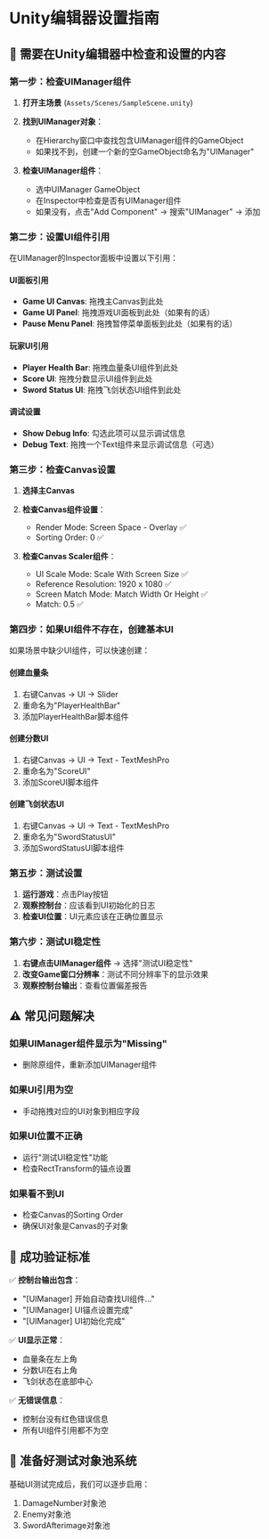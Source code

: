 # Unity编辑器设置指南

## 🎯 **需要在Unity编辑器中检查和设置的内容**

### **第一步：检查UIManager组件**

1. **打开主场景** (`Assets/Scenes/SampleScene.unity`)

2. **找到UIManager对象**：
   - 在Hierarchy窗口中查找包含UIManager组件的GameObject
   - 如果找不到，创建一个新的空GameObject命名为"UIManager"

3. **检查UIManager组件**：
   - 选中UIManager GameObject
   - 在Inspector中检查是否有UIManager组件
   - 如果没有，点击"Add Component" → 搜索"UIManager" → 添加

### **第二步：设置UI组件引用**

在UIManager的Inspector面板中设置以下引用：

#### **UI面板引用**
- **Game UI Canvas**: 拖拽主Canvas到此处
- **Game UI Panel**: 拖拽游戏UI面板到此处（如果有的话）
- **Pause Menu Panel**: 拖拽暂停菜单面板到此处（如果有的话）

#### **玩家UI引用**
- **Player Health Bar**: 拖拽血量条UI组件到此处
- **Score UI**: 拖拽分数显示UI组件到此处
- **Sword Status UI**: 拖拽飞剑状态UI组件到此处

#### **调试设置**
- **Show Debug Info**: 勾选此项可以显示调试信息
- **Debug Text**: 拖拽一个Text组件来显示调试信息（可选）

### **第三步：检查Canvas设置**

1. **选择主Canvas**
2. **检查Canvas组件设置**：
   - Render Mode: Screen Space - Overlay ✅
   - Sorting Order: 0 ✅

3. **检查Canvas Scaler组件**：
   - UI Scale Mode: Scale With Screen Size ✅
   - Reference Resolution: 1920 x 1080 ✅
   - Screen Match Mode: Match Width Or Height ✅
   - Match: 0.5 ✅

### **第四步：如果UI组件不存在，创建基本UI**

如果场景中缺少UI组件，可以快速创建：

#### **创建血量条**
1. 右键Canvas → UI → Slider
2. 重命名为"PlayerHealthBar"
3. 添加PlayerHealthBar脚本组件

#### **创建分数UI**
1. 右键Canvas → UI → Text - TextMeshPro
2. 重命名为"ScoreUI"
3. 添加ScoreUI脚本组件

#### **创建飞剑状态UI**
1. 右键Canvas → UI → Text - TextMeshPro
2. 重命名为"SwordStatusUI"
3. 添加SwordStatusUI脚本组件

### **第五步：测试设置**

1. **运行游戏**：点击Play按钮
2. **观察控制台**：应该看到UI初始化的日志
3. **检查UI位置**：UI元素应该在正确位置显示

### **第六步：测试UI稳定性**

1. **右键点击UIManager组件** → 选择"测试UI稳定性"
2. **改变Game窗口分辨率**：测试不同分辨率下的显示效果
3. **观察控制台输出**：查看位置偏差报告

## ⚠️ **常见问题解决**

### **如果UIManager组件显示为"Missing"**
- 删除原组件，重新添加UIManager组件

### **如果UI引用为空**
- 手动拖拽对应的UI对象到相应字段

### **如果UI位置不正确**
- 运行"测试UI稳定性"功能
- 检查RectTransform的锚点设置

### **如果看不到UI**
- 检查Canvas的Sorting Order
- 确保UI对象是Canvas的子对象

## 🎯 **成功验证标准**

✅ **控制台输出包含**：
- "[UIManager] 开始自动查找UI组件..."
- "[UIManager] UI锚点设置完成"
- "[UIManager] UI初始化完成"

✅ **UI显示正常**：
- 血量条在左上角
- 分数UI在右上角  
- 飞剑状态在底部中心

✅ **无错误信息**：
- 控制台没有红色错误信息
- 所有UI组件引用都不为空

## 🚀 **准备好测试对象池系统**

基础UI测试完成后，我们可以逐步启用：
1. DamageNumber对象池
2. Enemy对象池
3. SwordAfterimage对象池
